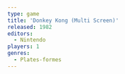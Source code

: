 ```yaml
---
type: game
title: 'Donkey Kong (Multi Screen)'
released: 1982
editors: 
  - Nintendo
players: 1
genres:
  - Plates-formes
---
```

